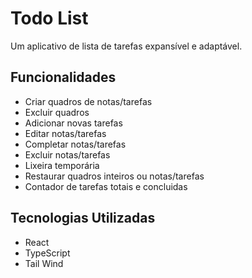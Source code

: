 # Todo List

Um aplicativo de lista de tarefas expansível e adaptável.

## Funcionalidades

- Criar quadros de notas/tarefas
- Excluir quadros
- Adicionar novas tarefas
- Editar notas/tarefas
- Completar notas/tarefas
- Excluir notas/tarefas
- Lixeira temporária
- Restaurar quadros inteiros ou notas/tarefas
- Contador de tarefas totais e concluidas

## Tecnologias Utilizadas

- React
- TypeScript
- Tail Wind
